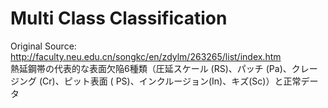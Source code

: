 # Multi Class Classification

Original Source: http://faculty.neu.edu.cn/songkc/en/zdylm/263265/list/index.htm  
熱延鋼帯の代表的な表面欠陥6種類（圧延スケール (RS)、パッチ (Pa)、クレージング (Cr)、ピット表面 ( PS)、インクルージョン(In)、キズ(Sc)）と正常データ

